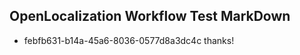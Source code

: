 ## OpenLocalization Workflow Test MarkDown

* febfb631-b14a-45a6-8036-0577d8a3dc4c 
thanks!



<!--HONumber=Feb16_HO3-->
